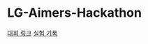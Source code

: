 # LG-Aimers-Hackathon

[대회 링크](https://dacon.io/competitions/official/236476/overview)
[실험 기록](https://important-chauffeur-cbe.notion.site/LG-Aimers-Hackathon-18d6d26f836b80748c3ff8f301a6f479?pvs=4)

